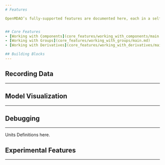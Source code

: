 ```yaml
---
# Features

OpenMDAO’s fully-supported features are documented here, each in a self-contained context. Any feature documented here, with the exception of those in the Experimental Features section, has been thoroughly tested, and should be considered fully functional.


## Core Features
- [Working with Components](core_features/working_with_components/main.md)
- [Working with Groups](core_features/working_with_groups/main.md)
- [Working with Derivatives](core_features/working_with_derivatives/main.md)

## Building Blocks
---
```


## Recording Data
---

## Model Visualization
---

## Debugging
---

Units Definitions here.

## Experimental Features
---
